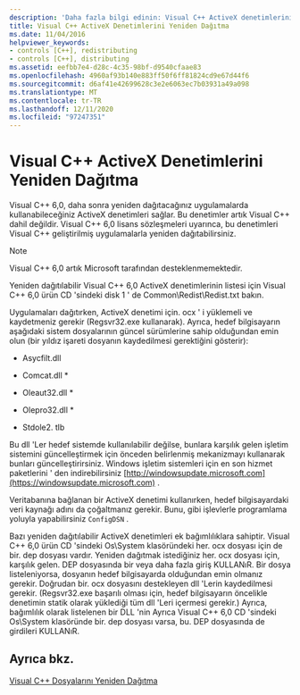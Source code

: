 ```yaml
---
description: 'Daha fazla bilgi edinin: Visual C++ ActiveX denetimlerini yeniden dağıtma'
title: Visual C++ ActiveX Denetimlerini Yeniden Dağıtma
ms.date: 11/04/2016
helpviewer_keywords:
- controls [C++], redistributing
- controls [C++], distributing
ms.assetid: eefbb7e4-d28c-4c35-98bf-d9540cfaae83
ms.openlocfilehash: 4960af93b140e883ff50f6ff81824cd9e67d44f6
ms.sourcegitcommit: d6af41e42699628c3e2e6063ec7b03931a49a098
ms.translationtype: MT
ms.contentlocale: tr-TR
ms.lasthandoff: 12/11/2020
ms.locfileid: "97247351"
---
```

# <a name="redistributing-visual-c-activex-controls"></a>Visual C++ ActiveX Denetimlerini Yeniden Dağıtma

Visual C++ 6,0, daha sonra yeniden dağıtacağınız uygulamalarda kullanabileceğiniz ActiveX denetimleri sağlar. Bu denetimler artık Visual C++ dahil değildir. Visual C++ 6,0 lisans sözleşmeleri uyarınca, bu denetimleri Visual C++ geliştirilmiş uygulamalarla yeniden dağıtabilirsiniz.

> [!NOTE]
> Visual C++ 6,0 artık Microsoft tarafından desteklenmemektedir.

Yeniden dağıtılabilir Visual C++ 6,0 ActiveX denetimlerinin listesi için Visual C++ 6,0 ürün CD 'sindeki disk 1 ' de Common\Redist\Redist.txt bakın.

Uygulamaları dağıtırken, ActiveX denetimi için. ocx ' i yüklemeli ve kaydetmeniz gerekir (Regsvr32.exe kullanarak). Ayrıca, hedef bilgisayarın aşağıdaki sistem dosyalarının güncel sürümlerine sahip olduğundan emin olun (bir yıldız işareti dosyanın kaydedilmesi gerektiğini gösterir):

- Asycfilt.dll

- Comcat.dll \*

- Oleaut32.dll \*

- Olepro32.dll \*

- Stdole2. tlb

Bu dll 'Ler hedef sistemde kullanılabilir değilse, bunlara karşılık gelen işletim sistemini güncelleştirmek için önceden belirlenmiş mekanizmayı kullanarak bunları güncelleştirirsiniz. Windows işletim sistemleri için en son hizmet paketlerini ' den indirebilirsiniz [http://windowsupdate.microsoft.com](https://windowsupdate.microsoft.com) .

Veritabanına bağlanan bir ActiveX denetimi kullanırken, hedef bilgisayardaki veri kaynağı adını da çoğaltmanız gerekir. Bunu, gibi işlevlerle programlama yoluyla yapabilirsiniz `ConfigDSN` .

Bazı yeniden dağıtılabilir ActiveX denetimleri ek bağımlılıklara sahiptir. Visual C++ 6,0 ürün CD 'sindeki Os\System klasöründeki her. ocx dosyası için de bir. dep dosyası vardır. Yeniden dağıtmak istediğiniz her. ocx dosyası için, karşılık gelen. DEP dosyasında bir veya daha fazla giriş KULLANıR. Bir dosya listeleniyorsa, dosyanın hedef bilgisayarda olduğundan emin olmanız gerekir. Doğrudan bir. ocx dosyasını destekleyen dll 'Lerin kaydedilmesi gerekir. (Regsvr32.exe başarılı olması için, hedef bilgisayarın öncelikle denetimin statik olarak yüklediği tüm dll 'Leri içermesi gerekir.) Ayrıca, bağımlılık olarak listelenen bir DLL 'nin Ayrıca Visual C++ 6,0 CD 'sindeki Os\System klasöründe bir. dep dosyası varsa, bu. DEP dosyasında de girdileri KULLANıR.

## <a name="see-also"></a>Ayrıca bkz.

[Visual C++ Dosyalarını Yeniden Dağıtma](redistributing-visual-cpp-files.md)
